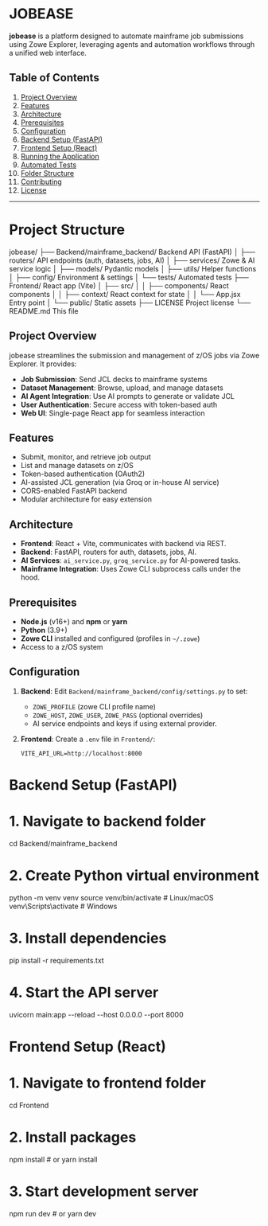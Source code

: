 # JOBEASE

**jobease** is a platform designed to automate mainframe job submissions using Zowe Explorer, leveraging agents and automation workflows through a unified web interface.

## Table of Contents
1. [Project Overview](#project-overview)  
2. [Features](#features)  
3. [Architecture](#architecture)  
4. [Prerequisites](#prerequisites)  
5. [Configuration](#configuration)  
6. [Backend Setup (FastAPI)](#backend-setup-fastapi)  
7. [Frontend Setup (React)](#frontend-setup-react)  
8. [Running the Application](#running-the-application)  
9. [Automated Tests](#automated-tests)  
10. [Folder Structure](#folder-structure)  
11. [Contributing](#contributing)  
12. [License](#license)  

---

# Project Structure

jobease/
├── Backend/mainframe_backend/   Backend API (FastAPI)
│   ├── routers/                 API endpoints (auth, datasets, jobs, AI)
│   ├── services/                Zowe & AI service logic
│   ├── models/                  Pydantic models
│   ├── utils/                   Helper functions
│   ├── config/                  Environment & settings
│   └── tests/                   Automated tests
├── Frontend/                    React app (Vite)
│   ├── src/
│   │   ├── components/          React components
│   │   ├── context/             React context for state
│   │   └── App.jsx              Entry point
│   └── public/                  Static assets
├── LICENSE                      Project license
└── README.md                    This file


## Project Overview

jobease streamlines the submission and management of z/OS jobs via Zowe Explorer. It provides:

- **Job Submission**: Send JCL decks to mainframe systems  
- **Dataset Management**: Browse, upload, and manage datasets  
- **AI Agent Integration**: Use AI prompts to generate or validate JCL  
- **User Authentication**: Secure access with token-based auth  
- **Web UI**: Single-page React app for seamless interaction  

## Features

- Submit, monitor, and retrieve job output  
- List and manage datasets on z/OS  
- Token-based authentication (OAuth2)  
- AI-assisted JCL generation (via Groq or in-house AI service)  
- CORS-enabled FastAPI backend  
- Modular architecture for easy extension  

## Architecture


- **Frontend**: React + Vite, communicates with backend via REST.  
- **Backend**: FastAPI, routers for auth, datasets, jobs, AI.  
- **AI Services**: `ai_service.py`, `groq_service.py` for AI-powered tasks.  
- **Mainframe Integration**: Uses Zowe CLI subprocess calls under the hood.  

## Prerequisites

- **Node.js** (v16+) and **npm** or **yarn**  
- **Python** (3.9+)  
- **Zowe CLI** installed and configured (profiles in `~/.zowe`)  
- Access to a z/OS system  

## Configuration

1. **Backend**: Edit `Backend/mainframe_backend/config/settings.py` to set:  
   - `ZOWE_PROFILE` (zowe CLI profile name)  
   - `ZOWE_HOST`, `ZOWE_USER`, `ZOWE_PASS` (optional overrides)  
   - AI service endpoints and keys if using external provider.  

2. **Frontend**: Create a `.env` file in `Frontend/`:
   ```env
   VITE_API_URL=http://localhost:8000

# Backend Setup (FastAPI)

# 1. Navigate to backend folder
cd Backend/mainframe_backend

# 2. Create Python virtual environment
python -m venv venv
source venv/bin/activate  # Linux/macOS
venv\Scripts\activate     # Windows

# 3. Install dependencies
pip install -r requirements.txt

# 4. Start the API server
uvicorn main:app --reload --host 0.0.0.0 --port 8000

# Frontend Setup (React)

# 1. Navigate to frontend folder
cd Frontend

# 2. Install packages
npm install    # or yarn install

# 3. Start development server
npm run dev    # or yarn dev

